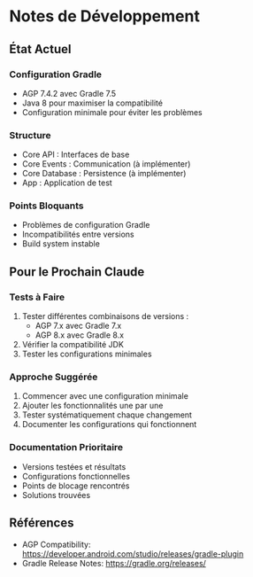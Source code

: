 # Notes de Développement

## État Actuel

### Configuration Gradle
- AGP 7.4.2 avec Gradle 7.5
- Java 8 pour maximiser la compatibilité
- Configuration minimale pour éviter les problèmes

### Structure
- Core API : Interfaces de base
- Core Events : Communication (à implémenter)
- Core Database : Persistence (à implémenter)
- App : Application de test

### Points Bloquants
- Problèmes de configuration Gradle
- Incompatibilités entre versions
- Build system instable

## Pour le Prochain Claude

### Tests à Faire
1. Tester différentes combinaisons de versions :
   - AGP 7.x avec Gradle 7.x
   - AGP 8.x avec Gradle 8.x
2. Vérifier la compatibilité JDK
3. Tester les configurations minimales

### Approche Suggérée
1. Commencer avec une configuration minimale
2. Ajouter les fonctionnalités une par une
3. Tester systématiquement chaque changement
4. Documenter les configurations qui fonctionnent

### Documentation Prioritaire
- Versions testées et résultats
- Configurations fonctionnelles
- Points de blocage rencontrés
- Solutions trouvées

## Références
- AGP Compatibility: https://developer.android.com/studio/releases/gradle-plugin
- Gradle Release Notes: https://gradle.org/releases/
